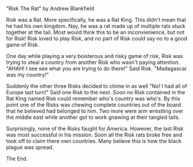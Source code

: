 "Risk The Rat" by Andrew Blankfield

Risk was a Rat.  More specifically, he was a Rat King.  This didn't 
mean that he had his own kingdom.  Nay, he was a rat made up of 
multiple rats stuck together at the tail.  Most would think this to 
be an inconvienience, but not for Risk!  Risk loved to play Risk, 
and no part of Risk could say no to a good game of Risk.

One day while playing a very boisterous and risky game of risk, 
Risk was trying to steal a country from another Risk who wasn't 
paying attention.  "AHAH! I see see what you are trying to do there!"
Said Risk.  "Madagascar was my country!"

Suddenly the other three Risks decided to chime in as well "No! I 
had all of Europe last turn!"  Said one Risk to the next.  Soon no 
Risk contained in the Rat King named Risk could remember who's 
country was who's.  By this point one of the Risks was chewing 
complete countries out of the board that he believed had belonged to 
him.  Two more were arm wrestling over the middle east while another 
got to work gnawing at their tangled tails.

Surprisingly, none of the Risks faught for America.  However, the 
last Risk was most successful in his mission.  Soon all the Risk 
rats broke free and took off to claim there own countries.  Many 
believe this is how the black plague was spread.

The End.
